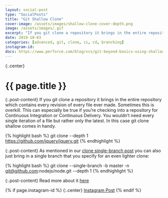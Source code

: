 ```yaml
---
layout: social-post
type: "SocialPosts"
title: "Git Shallow Clone"
cover-image: /assets/images/shallow-clone-cover-depth.png
image: /assets/images/.gif
excerpt: "If you git clone a repository it brings in the entire repository which contains every revision of every file ever made. Sometimes this is overkill. Try a shallow clone instead!"
date: 2019-10-03
categories: [advanced, git, clone, ci, cd, branching]
instagram-id:
docs: https://www.perforce.com/blog/vcs/git-beyond-basics-using-shallow-clones
---
```

{:.center}
# {{ page.title }}

{:.post-content}
If you git clone a repository it brings in the entire repository which contains
every revision of every file ever made. Sometimes this is overkill. This can
especially be true if you’re checking into a repository for Continuous Integration
or Continuous Delivery. You wouldn’t need every single iteration of a file but
rather only the latest. In this case git clone shallow comes in handy.

{% highlight bash %}
git clone --depth 1 https://github.com/jquery/jquery.git
{% endhighlight %}

{:.post-content}
As mentioned in our [clone single-branch post](/social-posts/git-clone-single-branch/)
you can also just bring in a single branch that you specify for an even lighter
clone:

{% highlight bash %}
git clone --single-branch -b master -n git@github.com:nodejs/node.git --depth 1
{% endhighlight %}


{:.post-content}
Read more about it <a href="{{page.docs}}" target="_blank">here</a>

{% if page.instagram-id %}
{:.center}
<a class="insta-link" href="https://www.instagram.com/p/{{page.instagram-id}}" target="_blank">Instagram Post</a>
{% endif %}
